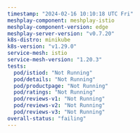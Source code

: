 ```yaml
---
timestamp: "2024-02-16 10:10:18 UTC Fri"
meshplay-component: meshplay-istio
meshplay-component-version: edge
meshplay-server-version: "v0.7.20"
k8s-distro: minikube
k8s-version: "v1.29.0"
service-mesh: istio
service-mesh-version: "1.20.3"
tests:
  pod/istiod: "Not Running"
  pod/details: "Not Running"
  pod/productpage: "Not Running"
  pod/ratings: "Not Running"
  pod/reviews-v1: "Not Running"
  pod/reviews-v2: "Not Running"
  pod/reviews-v3: "Not Running"
overall-status: "failing"
---
```

